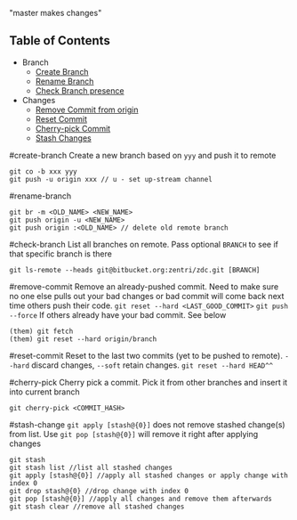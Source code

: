 "master makes changes"
## Table of Contents

* Branch
  * [Create Branch](#create-branch)
  * [Rename Branch](#rename-branch)
  * [Check Branch presence](#check-branch)
* Changes
  * [Remove Commit from origin](#remove-commit)
  * [Reset Commit](#reset-commit)
  * [Cherry-pick Commit](#cherry-pick)
  * [Stash Changes](#stash-change) 

#create-branch
Create a new branch based on `yyy` and push it to remote 
```
git co -b xxx yyy
git push -u origin xxx // u - set up-stream channel
```

#rename-branch
```
git br -m <OLD_NAME> <NEW_NAME>
git push origin -u <NEW_NAME>
git push origin :<OLD_NAME> // delete old remote branch
```

#check-branch
List all branches on remote. Pass optional `BRANCH` to see if that specific branch is there
```
git ls-remote --heads git@bitbucket.org:zentri/zdc.git [BRANCH]
```

#remove-commit
Remove an already-pushed commit. Need to make sure no one else pulls out your bad changes or bad commit will come back
next time others push their code.
`git reset --hard <LAST_GOOD_COMMIT>`
`git push --force`
If others already have your bad commit. See below
```
(them) git fetch
(them) git reset --hard origin/branch
```

#reset-commit
Reset to the last two commits (yet to be pushed to remote). `--hard` discard changes, `--soft` retain changes.
```git reset --hard HEAD^^```

#cherry-pick
Cherry pick a commit. Pick it from other branches and insert it into current branch
```
git cherry-pick <COMMIT_HASH>
```

#stash-change
`git apply [stash@{0}]` does not remove stashed change(s) from list. Use `git pop [stash@{0}]` will remove it right after applying changes
```
git stash
git stash list //list all stashed changes
git apply [stash@{0}] //apply all stashed changes or apply change with index 0
git drop stash@{0} //drop change with index 0
git pop [stash@{0}] //apply all changes and remove them afterwards
git stash clear //remove all stashed changes
```
